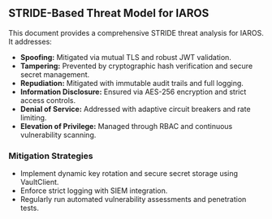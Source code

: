 ## STRIDE-Based Threat Model for IAROS
This document provides a comprehensive STRIDE threat analysis for IAROS. It addresses:
- **Spoofing:** Mitigated via mutual TLS and robust JWT validation.
- **Tampering:** Prevented by cryptographic hash verification and secure secret management.
- **Repudiation:** Mitigated with immutable audit trails and full logging.
- **Information Disclosure:** Ensured via AES-256 encryption and strict access controls.
- **Denial of Service:** Addressed with adaptive circuit breakers and rate limiting.
- **Elevation of Privilege:** Managed through RBAC and continuous vulnerability scanning.

### Mitigation Strategies
- Implement dynamic key rotation and secure secret storage using VaultClient.
- Enforce strict logging with SIEM integration.
- Regularly run automated vulnerability assessments and penetration tests.
